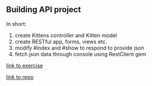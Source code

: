 ## Building API project

In short:
1. create Kittens controller and Kitten model
2. create RESTful app, forms, views etc.
3. modify #index and #show to respond to provide json
4. fetch json data through console using RestClient gem

[link to exercise](https://www.theodinproject.com/courses/ruby-on-rails/lessons/apis)

[link to repo](https://github.com/ToTenMilan/the_odin_project/tree/master/rails/apis)
